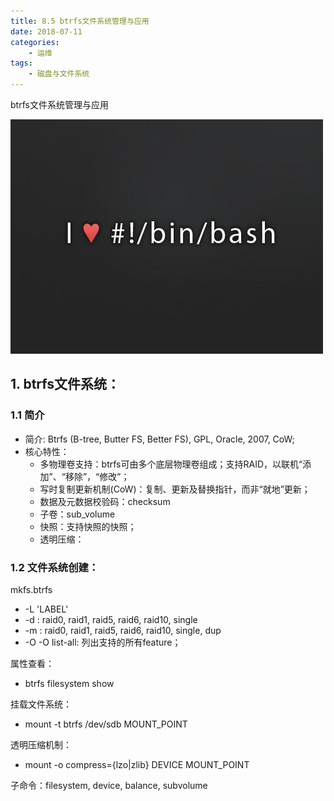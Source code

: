 ```yaml
---
title: 8.5 btrfs文件系统管理与应用
date: 2018-07-11
categories:
    - 运维
tags:
    - 磁盘与文件系统
---
```


btrfs文件系统管理与应用

![linux-mt](/images/linux_mt/linux_mt.jpg)
<!-- more -->

## 1. btrfs文件系统：
### 1.1 简介
- 简介: Btrfs (B-tree, Butter FS, Better FS), GPL, Oracle, 2007, CoW;
- 核心特性：
    - 多物理卷支持：btrfs可由多个底层物理卷组成；支持RAID，以联机“添加”、“移除”，“修改”；
    - 写时复制更新机制(CoW)：复制、更新及替换指针，而非“就地”更新；
    - 数据及元数据校验码：checksum
    - 子卷：sub_volume
    - 快照：支持快照的快照；
    - 透明压缩：

### 1.2 文件系统创建：
mkfs.btrfs
- -L 'LABEL'
- -d <type>: raid0, raid1, raid5, raid6, raid10, single
- -m <profile>: raid0, raid1, raid5, raid6, raid10, single, dup
- -O <feature>
    -O list-all: 列出支持的所有feature；

属性查看：
- btrfs filesystem show

挂载文件系统：
- mount -t btrfs /dev/sdb MOUNT_POINT

透明压缩机制：
- mount -o compress={lzo|zlib} DEVICE MOUNT_POINT

子命令：filesystem, device, balance, subvolume
